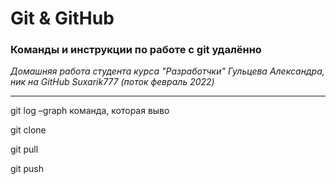 # Git & GitHub
### Команды и инструкции по работе с git удалённо

*Домашняя работа студента курса "Разработчки" Гульцева Александра, ник на GitHub Suxarik777 (поток февраль 2022)*

---

git log –graph команда, которая выво

git clone

git pull

git push
